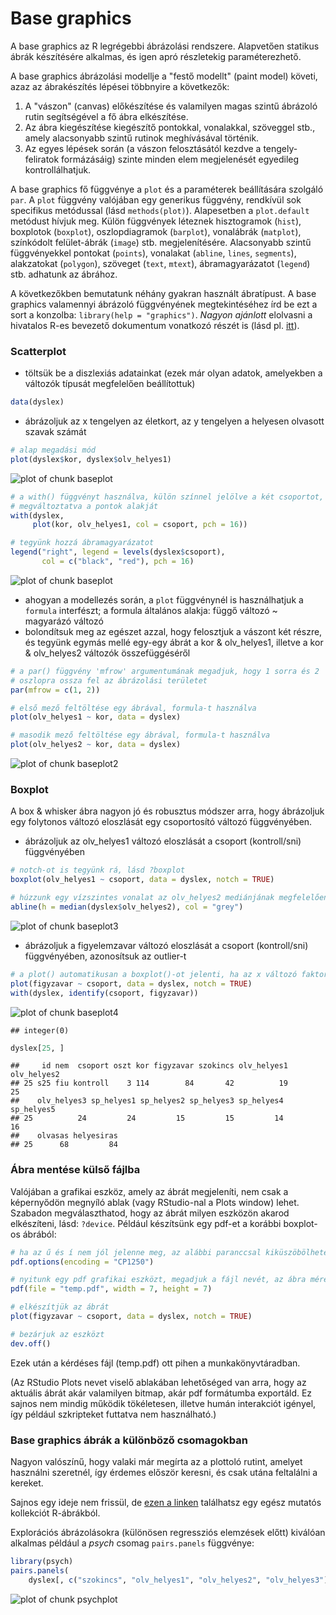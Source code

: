 # Base graphics

A base graphics az R legrégebbi ábrázolási rendszere. Alapvetően statikus
ábrák készítésére alkalmas, és igen apró részletekig paraméterezhető. 

A base graphics ábrázolási modellje a "festő modellt" (paint model) követi, azaz
az ábrakészítés lépései többnyire a következők:

1. A "vászon" (canvas) előkészítése és valamilyen magas szintű ábrázoló rutin
segítségével a fő ábra elkészítése.
2. Az ábra kiegészítése kiegészítő pontokkal, vonalakkal, szöveggel stb., amely alacsonyabb szintű rutinok meghívásával történik.
3. Az egyes lépések során (a vászon felosztásától kezdve a tengely-feliratok
formázásáig) szinte minden elem megjelenését egyedileg kontrollálhatjuk.


A base graphics fő függvénye a `plot` és a paraméterek beállítására szolgáló 
`par`. A `plot` függvény valójában egy generikus függvény, rendkívül sok specifikus
metódussal (lásd `methods(plot)`). Alapesetben a `plot.default` metódust
hívjuk meg. Külön függvények léteznek hisztogramok (`hist`), boxplotok 
(`boxplot`), oszlopdiagramok (`barplot`), vonalábrák (`matplot`), színkódolt
felület-ábrák (`image`) stb. megjelenítésére. Alacsonyabb szintű függvényekkel
pontokat (`points`), vonalakat (`abline`, `lines`, `segments`), alakzatokat (`polygon`),
szöveget (`text`, `mtext`), ábramagyarázatot (`legend`) stb. adhatunk az ábrához.

A következőkben bemutatunk néhány gyakran használt ábratípust. A base graphics
valamennyi ábrázoló függvényének megtekintéséhez írd be ezt a sort a 
konzolba: `library(help = "graphics")`. _Nagyon ajánlott_ elolvasni a hivatalos 
R-es bevezető dokumentum vonatkozó részét is (lásd pl. [itt](https://cran.r-project.org/doc/manuals/R-intro.html#Graphics)).

### Scatterplot

- töltsük be a diszlexiás adatainkat (ezek már olyan adatok, amelyekben 
a változók típusát megfelelően beállítottuk)

```r
data(dyslex)
```

- ábrázoljuk az x tengelyen az életkort, az y tengelyen a helyesen olvasott 
szavak számát

```r
# alap megadási mód
plot(dyslex$kor, dyslex$olv_helyes1) 
```

![plot of chunk baseplot](figure/baseplot-1.png)

```r
# a with() függvényt használva, külön színnel jelölve a két csoportot, és
# megváltoztatva a pontok alakját
with(dyslex,
     plot(kor, olv_helyes1, col = csoport, pch = 16))

# tegyünk hozzá ábramagyarázatot
legend("right", legend = levels(dyslex$csoport),
       col = c("black", "red"), pch = 16)
```

![plot of chunk baseplot](figure/baseplot-2.png)

- ahogyan a modellezés során, a `plot` függvénynél is használhatjuk a `formula`
interfészt; a formula általános alakja: függő változó ~ magyarázó változó
- bolondítsuk meg az egészet azzal, hogy felosztjuk a vászont két részre, és 
tegyünk egymás mellé egy-egy ábrát a kor & olv_helyes1, illetve a kor & olv_helyes2 változók összefüggéséről

```r
# a par() függvény 'mfrow' argumentumának megadjuk, hogy 1 sorra és 2 
# oszlopra ossza fel az ábrázolási területet
par(mfrow = c(1, 2))

# első mező feltöltése egy ábrával, formula-t használva
plot(olv_helyes1 ~ kor, data = dyslex)

# masodik mező feltöltése egy ábrával, formula-t használva
plot(olv_helyes2 ~ kor, data = dyslex)
```

![plot of chunk baseplot2](figure/baseplot2-1.png)

### Boxplot

A box & whisker ábra nagyon jó és robusztus módszer arra, hogy ábrázoljuk egy 
folytonos változó eloszlását egy csoportosító változó függvényében.

- ábrázoljuk az olv_helyes1 változó eloszlását a csoport (kontroll/sni) 
függvényében

```r
# notch-ot is tegyünk rá, lásd ?boxplot
boxplot(olv_helyes1 ~ csoport, data = dyslex, notch = TRUE)

# húzzunk egy vízszintes vonalat az olv_helyes2 mediánjának megfelelően
abline(h = median(dyslex$olv_helyes2), col = "grey")
```

![plot of chunk baseplot3](figure/baseplot3-1.png)

- ábrázoljuk a figyelemzavar változó eloszlását a csoport (kontroll/sni) 
függvényében, azonosítsuk az outlier-t

```r
# a plot() automatikusan a boxplot()-ot jelenti, ha az x változó faktor!
plot(figyzavar ~ csoport, data = dyslex, notch = TRUE)
with(dyslex, identify(csoport, figyzavar))
```

![plot of chunk baseplot4](figure/baseplot4-1.png)

```
## integer(0)
```

```r
dyslex[25, ]
```

```
##     id nem  csoport oszt kor figyzavar szokincs olv_helyes1 olv_helyes2
## 25 s25 fiu kontroll    3 114        84       42          19          25
##    olv_helyes3 sp_helyes1 sp_helyes2 sp_helyes3 sp_helyes4 sp_helyes5
## 25          24         24         15         15         14         16
##    olvasas helyesiras
## 25      68         84
```

### Ábra mentése külső fájlba

Valójában a grafikai eszköz, amely az ábrát megjeleníti, nem csak a 
képernyődön megnyíló ablak (vagy RStudio-nal a Plots window) lehet. 
Szabadon megválaszthatod, hogy az ábrát milyen eszközön akarod elkészíteni,
lásd: `?device`. Például készítsünk egy pdf-et a korábbi boxplot-os 
ábrából:


```r
# ha az ű és í nem jól jelenne meg, az alábbi paranccsal kiküszöbölheted
pdf.options(encoding = "CP1250")

# nyitunk egy pdf grafikai eszközt, megadjuk a fájl nevét, az ábra méretét
pdf(file = "temp.pdf", width = 7, height = 7)

# elkészítjük az ábrát
plot(figyzavar ~ csoport, data = dyslex, notch = TRUE)

# bezárjuk az eszközt
dev.off()
```

Ezek után a kérdéses fájl (temp.pdf) ott pihen a munkakönyvtáradban.

(Az RStudio Plots nevet viselő ablakában lehetőséged van arra, hogy az aktuális
ábrát akár valamilyen bitmap, akár pdf formátumba exportáld. Ez sajnos nem
mindig működik tökéletesen, illetve humán interakciót igényel, így például
szkripteket futtatva nem használható.)




### Base graphics ábrák a különböző csomagokban

Nagyon valószínű, hogy valaki már megírta az a plottoló rutint, amelyet használni szeretnél, így érdemes először keresni, és csak utána feltalálni a kereket.

Sajnos egy ideje nem frissül, de 
[ezen a linken](http://rgm3.lab.nig.ac.jp/RGM/) találhatsz egy egész mutatós  kollekciót R-ábrákból.

Explorációs ábrázolásokra (különösen regressziós elemzések előtt) kiválóan 
alkalmas például a *psych* csomag `pairs.panels` függvénye:

```r
library(psych)
pairs.panels(
    dyslex[, c("szokincs", "olv_helyes1", "olv_helyes2", "olv_helyes3")])
```

![plot of chunk psychplot](figure/psychplot-1.png)

